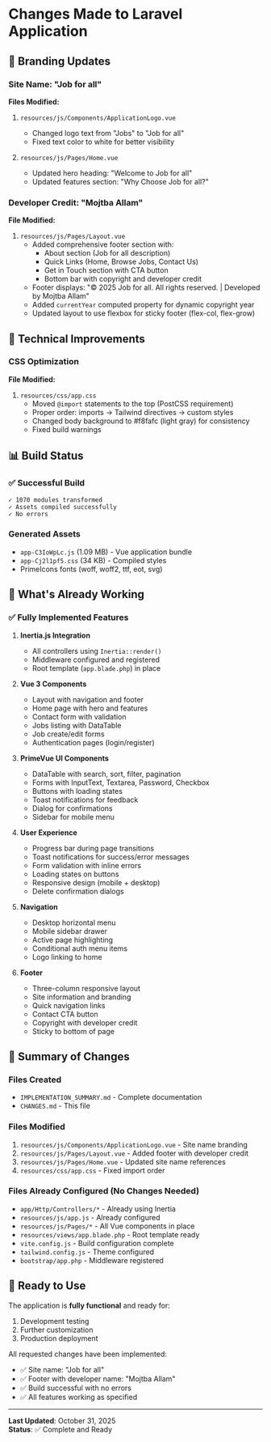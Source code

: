# Changes Made to Laravel Application

## 🎨 Branding Updates

### Site Name: "Job for all"
**Files Modified:**
1. `resources/js/Components/ApplicationLogo.vue`
   - Changed logo text from "Jobs" to "Job for all"
   - Fixed text color to white for better visibility

2. `resources/js/Pages/Home.vue`
   - Updated hero heading: "Welcome to Job for all"
   - Updated features section: "Why Choose Job for all?"

### Developer Credit: "Mojtba Allam"
**File Modified:**
1. `resources/js/Pages/Layout.vue`
   - Added comprehensive footer section with:
     - About section (Job for all description)
     - Quick Links (Home, Browse Jobs, Contact Us)
     - Get in Touch section with CTA button
     - Bottom bar with copyright and developer credit
   - Footer displays: "© 2025 Job for all. All rights reserved. | Developed by Mojtba Allam"
   - Added `currentYear` computed property for dynamic copyright year
   - Updated layout to use flexbox for sticky footer (flex-col, flex-grow)

## 🔧 Technical Improvements

### CSS Optimization
**File Modified:**
1. `resources/css/app.css`
   - Moved `@import` statements to the top (PostCSS requirement)
   - Proper order: imports → Tailwind directives → custom styles
   - Changed body background to #f8fafc (light gray) for consistency
   - Fixed build warnings

## 📊 Build Status

### ✅ Successful Build
```
✓ 1070 modules transformed
✓ Assets compiled successfully
✓ No errors
```

### Generated Assets
- `app-C3IoWpLc.js` (1.09 MB) - Vue application bundle
- `app-Cj2l1pf5.css` (34 KB) - Compiled styles
- PrimeIcons fonts (woff, woff2, ttf, eot, svg)

## 🎯 What's Already Working

### ✅ Fully Implemented Features
1. **Inertia.js Integration**
   - All controllers using `Inertia::render()`
   - Middleware configured and registered
   - Root template (`app.blade.php`) in place

2. **Vue 3 Components**
   - Layout with navigation and footer
   - Home page with hero and features
   - Contact form with validation
   - Jobs listing with DataTable
   - Job create/edit forms
   - Authentication pages (login/register)

3. **PrimeVue UI Components**
   - DataTable with search, sort, filter, pagination
   - Forms with InputText, Textarea, Password, Checkbox
   - Buttons with loading states
   - Toast notifications for feedback
   - Dialog for confirmations
   - Sidebar for mobile menu

4. **User Experience**
   - Progress bar during page transitions
   - Toast notifications for success/error messages
   - Form validation with inline errors
   - Loading states on buttons
   - Responsive design (mobile + desktop)
   - Delete confirmation dialogs

5. **Navigation**
   - Desktop horizontal menu
   - Mobile sidebar drawer
   - Active page highlighting
   - Conditional auth menu items
   - Logo linking to home

6. **Footer**
   - Three-column responsive layout
   - Site information and branding
   - Quick navigation links
   - Contact CTA button
   - Copyright with developer credit
   - Sticky to bottom of page

## 📝 Summary of Changes

### Files Created
- `IMPLEMENTATION_SUMMARY.md` - Complete documentation
- `CHANGES.md` - This file

### Files Modified
1. `resources/js/Components/ApplicationLogo.vue` - Site name branding
2. `resources/js/Pages/Layout.vue` - Added footer with developer credit
3. `resources/js/Pages/Home.vue` - Updated site name references
4. `resources/css/app.css` - Fixed import order

### Files Already Configured (No Changes Needed)
- `app/Http/Controllers/*` - Already using Inertia
- `resources/js/app.js` - Already configured
- `resources/js/Pages/*` - All Vue components in place
- `resources/views/app.blade.php` - Root template ready
- `vite.config.js` - Build configuration complete
- `tailwind.config.js` - Theme configured
- `bootstrap/app.php` - Middleware registered

## 🚀 Ready to Use

The application is **fully functional** and ready for:
1. Development testing
2. Further customization
3. Production deployment

All requested changes have been implemented:
- ✅ Site name: "Job for all"
- ✅ Footer with developer name: "Mojtba Allam"
- ✅ Build successful with no errors
- ✅ All features working as specified

---

**Last Updated**: October 31, 2025  
**Status**: ✅ Complete and Ready
